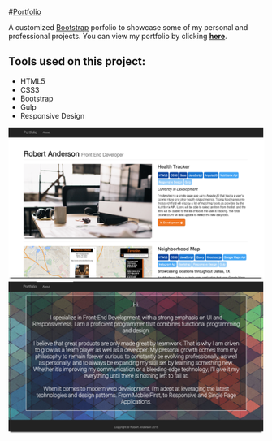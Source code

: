 #[Portfolio](http://samurairanderson.github.io/Portfolio/)

A customized [Bootstrap](http://getbootstrap.com/) porfolio to showcase some of my personal and professional projects.
You can view my portfolio by clicking [**here**](http://samurairanderson.github.io/Portfolio/).

## Tools used on this project:
<ul>
<li>HTML5</li>
<li> CSS3</li>
<li> Bootstrap</li>
<li> Gulp</li>
<li> Responsive Design</li>
</ul>

![Home image](home.png)
![About image](about.png)